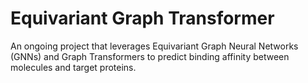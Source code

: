 # Equivariant Graph Transformer

An ongoing project that leverages Equivariant Graph Neural Networks (GNNs) and Graph Transformers to predict binding affinity between molecules and target proteins.

